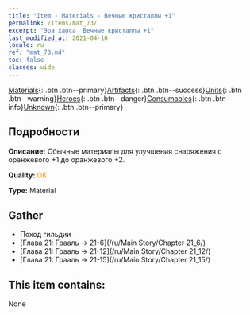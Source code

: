 ```yaml
---
title: "Item - Materials - Вечные кристаллы +1"
permalink: /Items/mat_73/
excerpt: "Эра хаоса  Вечные кристаллы +1"
last_modified_at: 2021-04-16
locale: ru
ref: "mat_73.md"
toc: false
classes: wide
---
```

 [Materials](/ru/Items/){: .btn .btn--primary}[Artifacts](/ru/Items/Artifacts/){: .btn .btn--success}[Units](/ru/Items/Units/){: .btn .btn--warning}[Heroes](/ru/Items/Heroes/){: .btn .btn--danger}[Consumables](/ru/Items/Consumables/){: .btn .btn--info}[Unknown](/ru/Items/Unknown/){: .btn .btn--primary}

## Подробности
 **Описание:** Обычные материалы для улучшения снаряжения c оранжевого +1 до оранжевого +2.

 **Quality:** <span style="color: #FF8C00">OK</span>

 **Type:** Material

## Gather

*    Поход гильдии 
*    [Глава 21: Грааль -> 21-6](/ru/Main Story/Chapter 21_6/) 
*    [Глава 21: Грааль -> 21-12](/ru/Main Story/Chapter 21_12/) 
*    [Глава 21: Грааль -> 21-15](/ru/Main Story/Chapter 21_15/) 

## This item contains:

  None

